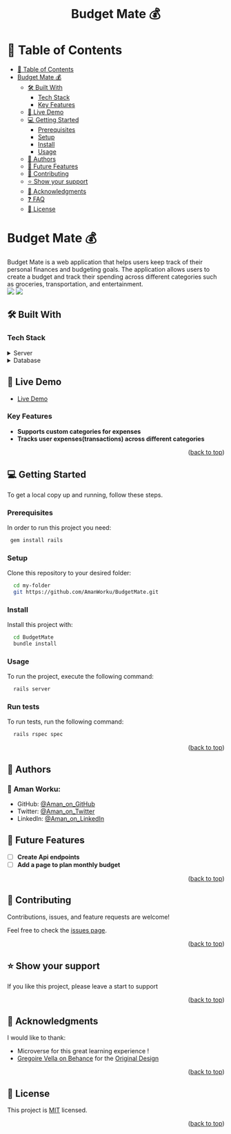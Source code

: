 <a name="readme-top"></a>
<h1 align='center'> Budget Mate  💰</h1>

# 📗 Table of Contents

- [📗 Table of Contents](#-table-of-contents)
- [ Budget Mate 💰 ](#-Budget-Mate-)
  - [🛠 Built With ](#-built-with-)
    - [Tech Stack ](#tech-stack-)
    - [Key Features ](#key-features-)
  - [🚀 Live Demo ](#-live-demo-)
  - [💻 Getting Started ](#-getting-started-)
    - [Prerequisites](#prerequisites)
    - [Setup](#setup)
    - [Install](#install)
    - [Usage](#usage)
  - [👥 Authors ](#-authors-)
  - [🔭 Future Features ](#-future-features-)
  - [🤝 Contributing ](#-contributing-)
  - [⭐️ Show your support ](#️-show-your-support-)
  - [🙏 Acknowledgments ](#-acknowledgments-)
  - [❓ FAQ ](#-faq-)
  - [📝 License ](#-license-)

<!-- PROJECT DESCRIPTION -->

# Budget Mate 💰 <a name="about-project"></a>

Budget Mate is a web application that helps users keep track of their personal finances and budgeting goals. The application allows users to create a budget and track their spending across different categories such as groceries, transportation, and entertainment.
<br>
<img src="app/assets/images/1.png">
<img src="app/assets/images/2.png">
## 🛠 Built With <a name="built-with"></a>

### Tech Stack <a name="tech-stack"></a>

<details>
  <summary>Server</summary>
  <ul>
    <li><a href="https://guides.rubyonrails.org/">Ruby on Rails</a></li>
  </ul>
</details>

<details>
<summary>Database</summary>
  <ul>
    <li><a href="https://www.postgresql.org/">PostgreSQL</a></li>
  </ul>
</details>

## 🚀 Live Demo <a name="live-demo"></a>

- [Live Demo](https://budget-mate-z4ax.onrender.com//)

### Key Features <a name="key-features"></a>

- **Supports custom categories for expenses**
- **Tracks user expenses(transactions) across different categories**
  
<p align="right">(<a href="#readme-top">back to top</a>)</p>

## 💻 Getting Started <a name="getting-started"></a>

To get a local copy up and running, follow these steps.

### Prerequisites

In order to run this project you need:

```sh
 gem install rails
```

### Setup

Clone this repository to your desired folder:

```sh
  cd my-folder
  git https://github.com/AmanWorku/BudgetMate.git
```

### Install

Install this project with:

```sh
  cd BudgetMate
  bundle install
```

### Usage

To run the project, execute the following command:

```sh
  rails server
```

### Run tests

To run tests, run the following command:

```sh
  rails rspec spec
```

<p align="right">(<a href="#readme-top">back to top</a>)</p>

## 👥 Authors <a name="authors"></a>

### 👤 **Aman Worku**:
- GitHub: [@Aman_on_GitHub](https://github.com/AmanWorku)
- Twitter: [@Aman_on_Twitter](https://twitter.com/Amexworku)
- LinkedIn: [@Aman_on_LinkedIn](https://www.linkedin.com/in/aman-worku-tsegaw/)


## 🔭 Future Features <a name="future-features"></a>

- [ ] **Create Api endpoints**
- [ ] **Add a page to plan monthly budget**

<p align="right">(<a href="#readme-top">back to top</a>)</p>

## 🤝 Contributing <a name="contributing"></a>

Contributions, issues, and feature requests are welcome!

Feel free to check the [issues page](https://github.com/AmanWorku/BudgetMate/issues).

<p align="right">(<a href="#readme-top">back to top</a>)</p>

## ⭐️ Show your support <a name="support"></a>

If you like this project, please leave a start to support

<p align="right">(<a href="#readme-top">back to top</a>)</p>

## 🙏 Acknowledgments <a name="acknowledgements"></a>

I would like to thank:
- Microverse for this great learning experience !
- [Gregoire Vella on Behance](https://www.behance.net/gregoirevella) for the [Original Design](https://www.behance.net/gallery/19759151/Snapscan-iOs-design-and-branding?tracking_source=)


<p align="right">(<a href="#readme-top">back to top</a>)</p>

## 📝 License <a name="license"></a>

This project is [MIT](./LICENSE) licensed.

<p align="right">(<a href="#readme-top">back to top</a>)</p>
